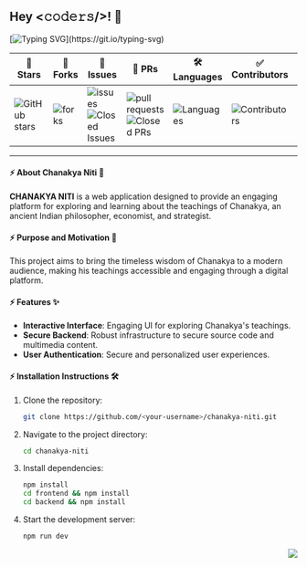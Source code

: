 <h2>Hey <𝚌𝚘𝚍𝚎𝚛𝚜/>! 👋</h2>

[![Typing SVG](https://readme-typing-svg.demolab.com?font=Monoton&size=85&pause=12&speed=12&color=FFD700&center=true&vCenter=true&width=2000&height=200&lines=Welcome+to+Chanakya+Niti;Wisdom+of+the+Great+Strategist;Explore+Timeless+Teachings;Master+the+Art+of+Leadership;Knowledge.+Strategy.+Success.;Learn+from+History,+Shape+the+Future!;Decode+Chanakya's+Secrets!)](https://git.io/typing-svg)

<div align="center">

| 🌟 **Stars** | 🍴 **Forks** | 🐛 **Issues** | 🔔 **PRs** | 🛠️ **Languages** | ✅ **Contributors** | 🗃️ **Sizes** |
|--------------|--------------|---------------|-----------------|------------------|------------------|------------------|
| ![GitHub stars](https://img.shields.io/github/stars/Avdhesh-Varshney/chanakya-niti) | ![forks](https://img.shields.io/github/forks/Avdhesh-Varshney/chanakya-niti) | ![issues](https://img.shields.io/github/issues/Avdhesh-Varshney/chanakya-niti?color=32CD32) <br /> ![Closed Issues](https://img.shields.io/github/issues-closed-raw/Avdhesh-Varshney/chanakya-niti?color=FA8072) | ![pull requests](https://img.shields.io/github/issues-pr/Avdhesh-Varshney/chanakya-niti?color=32CD32) <br /> ![Closed PRs](https://img.shields.io/github/issues-pr-closed/Avdhesh-Varshney/chanakya-niti?color=FA8072) | ![Languages](https://img.shields.io/github/languages/count/Avdhesh-Varshney/chanakya-niti?color=20B2AA) | ![Contributors](https://img.shields.io/github/contributors/Avdhesh-Varshney/chanakya-niti?color=00FA9A) | ![Repo Size](https://img.shields.io/github/repo-size/Avdhesh-Varshney/chanakya-niti) |

</div>

--- 

#### :zap: About Chanakya Niti 🌟

**CHANAKYA NITI** is a web application designed to provide an engaging platform for exploring and learning about the teachings of Chanakya, an ancient Indian philosopher, economist, and strategist.

#### :zap: Purpose and Motivation 🎯

This project aims to bring the timeless wisdom of Chanakya to a modern audience, making his teachings accessible and engaging through a digital platform.

#### :zap: Features ✨

- **Interactive Interface**: Engaging UI for exploring Chanakya's teachings.
- **Secure Backend**: Robust infrastructure to secure source code and multimedia content.
- **User Authentication**: Secure and personalized user experiences.

#### :zap: Installation Instructions 🛠️

1. Clone the repository:
   ```sh
   git clone https://github.com/<your-username>/chanakya-niti.git
   ```
2. Navigate to the project directory:
   ```sh
   cd chanakya-niti
   ```
3. Install dependencies:
   ```sh
   npm install
   cd frontend && npm install
   cd backend && npm install
   ```
4. Start the development server:
   ```sh
   npm run dev
   ```

<a href="#top"><img src="https://img.shields.io/badge/-Back%20to%20Top-red?style=for-the-badge" align="right"/></a>

